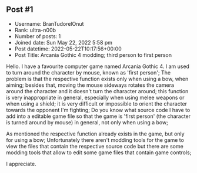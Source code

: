 ## Post #1
- Username: BranTudorelOnut
- Rank: ultra-n00b
- Number of posts: 1
- Joined date: Sun May 22, 2022 5:58 pm
- Post datetime: 2022-05-22T10:17:56+00:00
- Post Title: Arcania Gothic 4 modding; third person to first person

Hello. I have a favourite computer game named Arcania Gothic 4. I am used to turn around the character by mouse, known as 'first person';
The problem is that the respective function exists only when using a bow, when aiming; besides that, moving the mouse sideways rotates the camera around the character and it doesn't turn the character around; this function is very inappropriate in general, especially when using melee weapons or when using a shield; it is very difficult or impossible to orient the character towards the opponent I'm fighting; Do you know what source code I have to add into a editable game file so that the game is 'first person' (the character is turned around by mouse) in general, not only when using a bow;

As mentioned the respective function already exists in the game, but only for using a bow; Unfortunately there aren't modding tools for the game to view the files that contain the respective source code but there are some modding tools that allow to edit some game files that contain game controls;

I appreciate.
